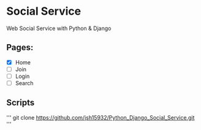 # Social Service

Web Social Service with Python & Django

## Pages:

- [x] Home
- [ ] Join
- [ ] Login
- [ ] Search

## Scripts

'''
git clone https://github.com/jsh15932/Python_Django_Social_Service.git
'''
